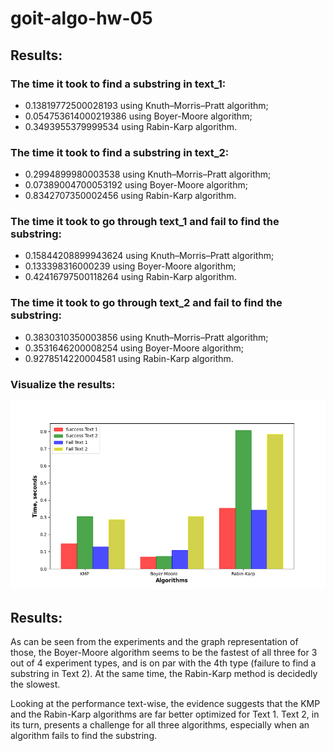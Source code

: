 # goit-algo-hw-05

## Results:

### The time it took to find a substring in text_1:

- 0.13819772500028193 using Knuth–Morris–Pratt algorithm;
- 0.054753614000219386 using Boyer-Moore algorithm;
- 0.3493955379999534 using Rabin-Karp algorithm.

### The time it took to find a substring in text_2:

- 0.2994899980003538 using Knuth–Morris–Pratt algorithm;
- 0.07389004700053192 using Boyer-Moore algorithm;
- 0.8342707350002456 using Rabin-Karp algorithm.

### The time it took to go through text_1 and fail to find the substring:

- 0.15844208899943624 using Knuth–Morris–Pratt algorithm;
- 0.133398316000239 using Boyer-Moore algorithm;
- 0.42416797500118264 using Rabin-Karp algorithm.

### The time it took to go through text_2 and fail to find the substring:

- 0.3830310350003856 using Knuth–Morris–Pratt algorithm;
- 0.3531646200008254 using Boyer-Moore algorithm;
- 0.9278514220004581 using Rabin-Karp algorithm.

### Visualize the results:

![alt text](image.png)

## Results:

As can be seen from the experiments and the graph representation of those, the Boyer-Moore algorithm seems to be the fastest of all three for 3 out of 4 experiment types, and is on par with the 4th type (failure to find a substring in Text 2). At the same time, the Rabin-Karp method is decidedly the slowest.

Looking at the performance text-wise, the evidence suggests that the KMP and the Rabin-Karp algorithms are far better optimized for Text 1. Text 2, in its turn, presents a challenge for all three algorithms, especially when an algorithm fails to find the substring.